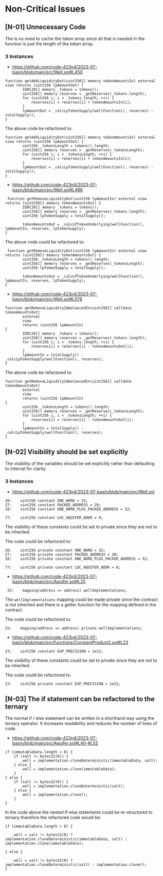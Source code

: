 # Non-Critical Issues


## [N-01] Unnecessary Code
The is no need to cache the token array since all that is needed in the function is just the length of the token array.
### 3 Instances
- https://github.com/code-423n4/2023-07-basin/blob/main/src/Well.sol#L450
```
function getAddLiquidityOut(uint256[] memory tokenAmountsIn) external view returns (uint256 lpAmountOut) {
        IERC20[] memory _tokens = tokens();
        uint256[] memory reserves = _getReserves(_tokens.length);
        for (uint256 i; i < _tokens.length; ++i) {
            reserves[i] = reserves[i] + tokenAmountsIn[i];
        }
        lpAmountOut = _calcLpTokenSupply(wellFunction(), reserves) - totalSupply();
}
```
The above code be refactored to:
```
function getAddLiquidityOut(uint256[] memory tokenAmountsIn) external view returns (uint256 lpAmountOut) {
        uint256 _tokensLength = tokens().length;
        uint256[] memory reserves = _getReserves(_tokensLength);
        for (uint256 i; i < _tokensLength; ++i) {
            reserves[i] = reserves[i] + tokenAmountsIn[i];
        }
        lpAmountOut = _calcLpTokenSupply(wellFunction(), reserves) - totalSupply();
}
```
- https://github.com/code-423n4/2023-07-basin/blob/main/src/Well.sol#L486
```
 function getRemoveLiquidityOut(uint256 lpAmountIn) external view returns (uint256[] memory tokenAmountsOut) {
        IERC20[] memory _tokens = tokens();
        uint256[] memory reserves = _getReserves(_tokens.length);
        uint256 lpTokenSupply = totalSupply();

        tokenAmountsOut = _calcLPTokenUnderlying(wellFunction(), lpAmountIn, reserves, lpTokenSupply);
}
```
The above code could be refactored to:
```
 function getRemoveLiquidityOut(uint256 lpAmountIn) external view returns (uint256[] memory tokenAmountsOut) {
        uint256 _tokensLength = tokens().length;
        uint256[] memory reserves = _getReserves(_tokensLength);
        uint256 lpTokenSupply = totalSupply();

        tokenAmountsOut = _calcLPTokenUnderlying(wellFunction(), lpAmountIn, reserves, lpTokenSupply);
}
```
- https://github.com/code-423n4/2023-07-basin/blob/main/src/Well.sol#L578
```
function getRemoveLiquidityImbalancedIn(uint256[] calldata tokenAmountsOut)
        external
        view
        returns (uint256 lpAmountIn)
{
        IERC20[] memory _tokens = tokens();
        uint256[] memory reserves = _getReserves(_tokens.length);
        for (uint256 i; i < _tokens.length; ++i) {
            reserves[i] = reserves[i] - tokenAmountsOut[i];
        }
        lpAmountIn = totalSupply() - _calcLpTokenSupply(wellFunction(), reserves);
}
```
The above code be refactored to:
```
function getRemoveLiquidityImbalancedIn(uint256[] calldata tokenAmountsOut)
        external
        view
        returns (uint256 lpAmountIn)
{
        uint256 _tokensLength = tokens().length;
        uint256[] memory reserves = _getReserves(_tokensLength);
        for (uint256 i; i < _tokensLength; ++i) {
            reserves[i] = reserves[i] - tokenAmountsOut[i];
        }
        lpAmountIn = totalSupply() - _calcLpTokenSupply(wellFunction(), reserves);
}
```




## [N-02] Visibility should be set explicitly
The visibility of the variables should be set explicitly rather than defaulting to internal for clarity.
### 3 Instances 
- https://github.com/code-423n4/2023-07-basin/blob/main/src/Well.sol

```
26:    uint256 constant ONE_WORD = 32;
27:    uint256 constant PACKED_ADDRESS = 20;
28:    uint256 constant ONE_WORD_PLUS_PACKED_ADDRESS = 52;

77:    uint256 constant LOC_AQUIFER_ADDR = 0;
```
The visibility of these constants could be set to private since they are not to be inherited. 

The code could be refactored to:
```
26:    uint256 private constant ONE_WORD = 32;
27:    uint256 private constant PACKED_ADDRESS = 20;
28:    uint256 private constant ONE_WORD_PLUS_PACKED_ADDRESS = 52;

77:    uint256 private constant LOC_AQUIFER_ADDR = 0;
```
- https://github.com/code-423n4/2023-07-basin/blob/main/src/Aquifer.sol#L25

```
 25:    mapping(address => address) wellImplementations;
```
The `wellImplementations` mapping could be made private since the contract is not inherited and there is a getter function for the mapping defined in the contract.

The code could be refactored to:
```
25:    mapping(address => address) private wellImplementations;
```

- https://github.com/code-423n4/2023-07-basin/blob/main/src/functions/ConstantProduct2.sol#L23
```
23:    uint256 constant EXP_PRECISION = 1e12;
```
The visibility of these constants could be set to private since they are not to be inherited.

The code could be refactored to:
```
23:    uint256 private constant EXP_PRECISION = 1e12;
```

## [N-03] The if statement can be refactored to the ternary
The normal if / else statement can be written in a shorthand way using the ternary operator. It increases readability and reduces the number of lines of code.
- https://github.com/code-423n4/2023-07-basin/blob/main/src/Aquifer.sol#L40-#L52
```
if (immutableData.length > 0) {
    if (salt != bytes32(0)) {
        well = implementation.cloneDeterministic(immutableData, salt);
    } else {
        well = implementation.clone(immutableData);
    }
} else {
    if (salt != bytes32(0)) {
        well = implementation.cloneDeterministic(salt);
    } else {
        well = implementation.clone();
    }    
}
```
In the code above the nested if-else statements could be re-structured to ternary therefore the refactored code would be:

```
if (immutableData.length > 0) {

    well = salt != bytes32(0) ? implementation.cloneDeterministic(immutableData, salt) : implementation.clone(immutableData);
    
} else {

    well = salt != bytes32(0) ? implementation.cloneDeterministic(salt) : implementation.clone();
}
```